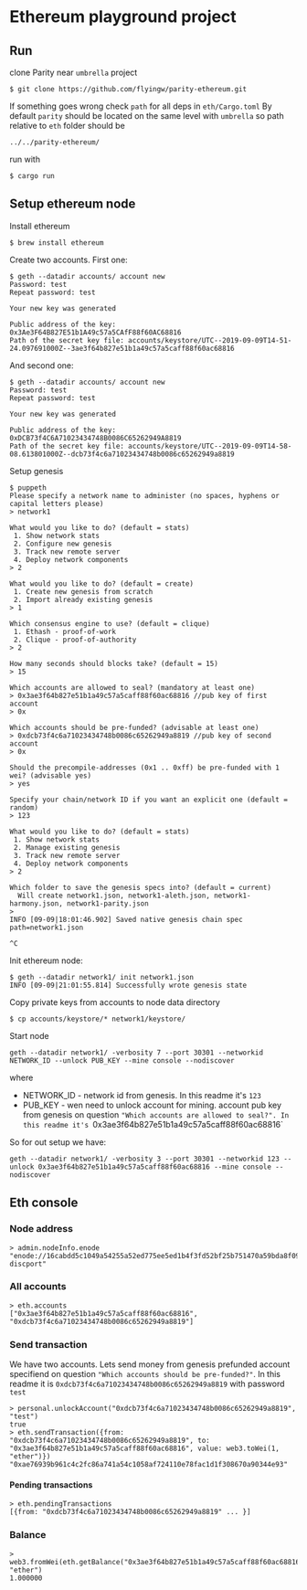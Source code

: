 # Ethereum playground project

## Run 
clone Parity near `umbrella` project
```
$ git clone https://github.com/flyingw/parity-ethereum.git
```

If something goes wrong check `path` for all deps in `eth/Cargo.toml`
By default `parity` should be located on the same level with `umbrella` so path relative to `eth` folder should be
```
../../parity-ethereum/
```

run with
```
$ cargo run
```

## Setup ethereum node
Install ethereum
```
$ brew install ethereum
```
Create two accounts. First one:
```
$ geth --datadir accounts/ account new
Password: test
Repeat password: test

Your new key was generated

Public address of the key:   0x3Ae3F64B827E51b1A49c57a5CAfF88f60AC68816
Path of the secret key file: accounts/keystore/UTC--2019-09-09T14-51-24.097691000Z--3ae3f64b827e51b1a49c57a5caff88f60ac68816
```
And second one:
```
$ geth --datadir accounts/ account new
Password: test
Repeat password: test

Your new key was generated

Public address of the key:   0xDCB73f4C6A71023434748B0086C65262949A8819
Path of the secret key file: accounts/keystore/UTC--2019-09-09T14-58-08.613801000Z--dcb73f4c6a71023434748b0086c65262949a8819
```
Setup genesis
```
$ puppeth
Please specify a network name to administer (no spaces, hyphens or capital letters please)
> network1

What would you like to do? (default = stats)
 1. Show network stats
 2. Configure new genesis
 3. Track new remote server
 4. Deploy network components
> 2

What would you like to do? (default = create)
 1. Create new genesis from scratch
 2. Import already existing genesis
> 1

Which consensus engine to use? (default = clique)
 1. Ethash - proof-of-work
 2. Clique - proof-of-authority
> 2

How many seconds should blocks take? (default = 15)
> 15

Which accounts are allowed to seal? (mandatory at least one)
> 0x3ae3f64b827e51b1a49c57a5caff88f60ac68816 //pub key of first account
> 0x

Which accounts should be pre-funded? (advisable at least one)
> 0xdcb73f4c6a71023434748b0086c65262949a8819 //pub key of second account
> 0x

Should the precompile-addresses (0x1 .. 0xff) be pre-funded with 1 wei? (advisable yes)
> yes

Specify your chain/network ID if you want an explicit one (default = random)
> 123

What would you like to do? (default = stats)
 1. Show network stats
 2. Manage existing genesis
 3. Track new remote server
 4. Deploy network components
> 2

Which folder to save the genesis specs into? (default = current)
  Will create network1.json, network1-aleth.json, network1-harmony.json, network1-parity.json
> 
INFO [09-09|18:01:46.902] Saved native genesis chain spec          path=network1.json

^C
```
Init ethereum node:
```
$ geth --datadir network1/ init network1.json
INFO [09-09|21:01:55.814] Successfully wrote genesis state
```
Copy private keys from accounts to node data directory
```
$ cp accounts/keystore/* network1/keystore/
```
Start node
```
geth --datadir network1/ -verbosity 7 --port 30301 --networkid NETWORK_ID --unlock PUB_KEY --mine console --nodiscover
```
where 
 - NETWORK_ID - network id from genesis. In this readme it's `123`
 - PUB_KEY - wen need to unlock account for mining. account pub key from genesis on question `"Which accounts are allowed to seal?". In this readme it's `0x3ae3f64b827e51b1a49c57a5caff88f60ac68816`
 
 So for out setup we have:
```
geth --datadir network1/ -verbosity 3 --port 30301 --networkid 123 --unlock 0x3ae3f64b827e51b1a49c57a5caff88f60ac68816 --mine console --nodiscover
```

## Eth console 
### Node address
```
> admin.nodeInfo.enode
"enode://16cabdd5c1049a54255a52ed775ee5ed1b4f3fd52bf25b751470a59bda8f093df563dc5d385103e46314ff5dacb8f37fcd988b20efc63b9b5fa78f5417971b48@127.0.0.1:30301?discport"
```
### All accounts
```
> eth.accounts
["0x3ae3f64b827e51b1a49c57a5caff88f60ac68816", "0xdcb73f4c6a71023434748b0086c65262949a8819"]
```
### Send transaction
We have two accounts. Lets send money from genesis prefunded account specifiend on question `"Which accounts should be pre-funded?"`. In this readme it is `0xdcb73f4c6a71023434748b0086c65262949a8819` with password `test`
```
> personal.unlockAccount("0xdcb73f4c6a71023434748b0086c65262949a8819", "test")
true
> eth.sendTransaction({from: "0xdcb73f4c6a71023434748b0086c65262949a8819", to: "0x3ae3f64b827e51b1a49c57a5caff88f60ac68816", value: web3.toWei(1, "ether")})
"0xae76939b961c4c2fc86a741a54c1058af724110e78fac1d1f308670a90344e93"
```
#### Pending transactions
```
> eth.pendingTransactions
[{from: "0xdcb73f4c6a71023434748b0086c65262949a8819" ... }]
```
### Balance
```
> web3.fromWei(eth.getBalance("0x3ae3f64b827e51b1a49c57a5caff88f60ac68816"), "ether")
1.000000
```